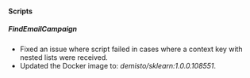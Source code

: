
#### Scripts

##### FindEmailCampaign

- Fixed an issue where script failed in cases where a context key with nested lists were received.
- Updated the Docker image to: *demisto/sklearn:1.0.0.108551*.